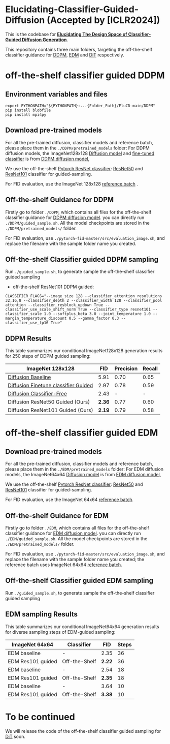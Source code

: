 # Elucidating-Classifier-Guided-Diffusion (Accepted by [**ICLR2024**])

This is the codebase for [**Elucidating The Design Space of Classifier-Guided Diffusion Generation**](https://arxiv.org/abs/2310.11311). 

This repository contains three main folders, targeting the off-the-shelf classifier guidance for [DDPM](https://github.com/openai/guided-diffusion), [EDM](https://github.com/NVlabs/edm) and [DiT](https://github.com/facebookresearch/DiT) respectively.   

# off-the-shelf classifier guided DDPM 
## Environment variables and files

```
export PYTHONPATH="${PYTHONPATH}:...{Folder_Path}/EluCD-main/DDPM"
pip install blobfile
pip install mpi4py
```

## Download pre-trained models
For all the pre-trained diffusion, classifier models and reference batch, please place them in the `./DDPM/pretrained_models` folder:
For DDPM diffusion models, the ImageNet128x128 [Diffusion model](https://openaipublic.blob.core.windows.net/diffusion/jul-2021/128x128_diffusion.pt) and [fine-tuned classifier](https://openaipublic.blob.core.windows.net/diffusion/jul-2021/128x128_classifier.pt) is from [DDPM diffusion model](https://github.com/openai/guided-diffusion), 

We use the off-the-shelf [Pytorch ResNet classifier](https://pytorch.org/vision/main/models/resnet.html): [ResNet50](https://download.pytorch.org/models/resnet50-11ad3fa6.pth) and [ResNet101](https://download.pytorch.org/models/resnet101-cd907fc2.pth) classifier for guided-sampling. 

For FID evaluation, use the ImageNet 128x128 [reference batch](https://openaipublic.blob.core.windows.net/diffusion/jul-2021/ref_batches/imagenet/128/VIRTUAL_imagenet128_labeled.npz) .

## Off-the-shelf Guidance for DDPM 

Firstly go to folder `./DDPM`, which contains all files for the off-the-shelf classifier guidance for [DDPM diffusion model](https://github.com/openai/guided-diffusion). 
you can directly run `./DDPM/guided_sample.sh`.
All the model checkpoints are stored in the `./DDPM/pretrained_models/` folder.

For FID evaluation, use `./pytorch-fid-master/src/evaluation_image.sh`, and replace the filename with the sample folder name you created. 

## Off-the-shelf Classifier guided DDPM sampling

Run `./guided_sample.sh`, to generate sample the off-the-shelf classifier guided sampling

 * off-the-shelf ResNet101 DDPM guided:

```
CLASSIFIER_FLAGS="--image_size 128 --classifier_attention_resolutions 32,16,8 --classifier_depth 2 --classifier_width 128 --classifier_pool attention --classifier_resblock_updown True --classifier_use_scale_shift_norm True --classifier_type resnet101 --classifier_scale 1.0 --softplus_beta 3.0 --joint_temperature 1.0 --margin_temperature_discount 0.5 --gamma_factor 0.3 --classifier_use_fp16 True"
```

## DDPM Results

This table summarizes our conditional ImageNet128x128 generation results for 250 steps of DDPM guided sampling:

| ImageNet 128x128          | FID  | Precision | Recall |
|------------------|------|-----------|--------|
| [Diffusion Baseline](https://arxiv.org/abs/2105.05233)   | 5.91 | 0.70      | 0.65   |
| [Diffusion Finetune classifier Guided](https://arxiv.org/abs/2105.05233) | 2.97 | 0.78      | 0.59   |
| [Diffusion Classifier-Free](https://arxiv.org/pdf/2207.12598.pdf)  | 2.43 | -      | -   |
| Diffusion ResNet50 Guided (Ours) | **2.36** | 0.77      | 0.60   |
| Diffusion ResNet101 Guided (Ours) | **2.19** | 0.79      | 0.58   |


# off-the-shelf classifier guided EDM 

## Download pre-trained models
For all the pre-trained diffusion, classifier models and reference batch, please place them in the `./EDM/pretrained_models` folder:
For EDM diffusion models, the ImageNet64x64 [Diffusion model](https://nvlabs-fi-cdn.nvidia.com/edm/pretrained/edm-imagenet-64x64-cond-adm.pkl) is from [EDM diffusion model](https://github.com/NVlabs/edm), 

We use the off-the-shelf [Pytorch ResNet classifier](https://pytorch.org/vision/main/models/resnet.html): [ResNet50](https://download.pytorch.org/models/resnet50-11ad3fa6.pth) and [ResNet101](https://download.pytorch.org/models/resnet101-cd907fc2.pth) classifier for guided-sampling. 

For FID evaluation, use the ImageNet 64x64 [reference batch](https://nvlabs-fi-cdn.nvidia.com/edm/fid-refs/imagenet-64x64.npz).

## Off-the-shelf Guidance for EDM 

Firstly go to folder `./EDM`, which contains all files for the off-the-shelf classifier guidance for [EDM diffusion model](https://github.com/NVlabs/edm). 
you can directly run `./EDM/guided_sample.sh`.
All the model checkpoints are stored in the `./EDM/pretrained_models/` folder.

For FID evaluation, use `./pytorch-fid-master/src/evaluation_image.sh`, and replace the filename with the sample folder name you created; the reference batch uses ImageNet 64x64 [reference batch](https://nvlabs-fi-cdn.nvidia.com/edm/fid-refs/imagenet-64x64.npz). 

## Off-the-shelf Classifier guided EDM sampling

Run `./guided_sample.sh`, to generate sample the off-the-shelf classifier guided sampling

## EDM sampling Results

This table summarizes our conditional ImageNet64x64 generation results for diverse sampling steps of EDM-guided sampling:

| ImageNet 64x64          | Classifier  | FID | Steps |
|------------------|------|-----------|--------|
| EDM baseline      | -             |  2.35     | 36  |
| EDM Res101 guided | Off-the-Shelf | **2.22** | 36   |
| EDM baseline      | -             | 2.54      | 18   |
| EDM Res101 guided | Off-the-Shelf | **2.35** | 18   |
| EDM baseline      | -             | 3.64      | 10   |
| EDM Res101 guided | Off-the-Shelf | **3.38** | 10   |


# To be continued

We will release the code of the off-the-shelf classifier guided sampling for [DiT](https://github.com/facebookresearch/DiT) soon.
